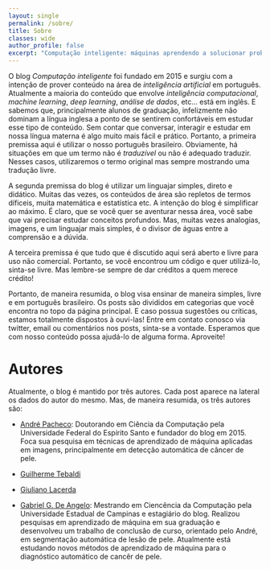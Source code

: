 ```yaml
---
layout: single
permalink: /sobre/
title: Sobre
classes: wide
author_profile: false
excerpt: "Computação inteligente: máquinas aprendendo a solucionar problemas complexos Conceitos, aplicações e desenvolvimento"
---
```



O blog *Computação inteligente* foi fundado em 2015 e surgiu com a intenção de prover conteúdo na área de *inteligência artificial* em português. Atualmente a maioria do conteúdo que envolve *inteligência computacional*, *machine learning*, *deep learning*, *análise de dados*, etc... está em inglês. E sabemos que, principalmente alunos de graduação, infelizmente não dominam a língua inglesa a ponto de se sentirem confortáveis em estudar esse tipo de conteúdo. Sem contar que conversar, interagir e estudar em nossa língua materna é algo muito mais fácil e prático. Portanto, a primeira premissa aqui é utilizar o nosso português brasileiro. Obviamente, há situações em que um termo não é *traduzível* ou não é adequado traduzir. Nesses casos, utilizaremos o termo original mas sempre mostrando uma tradução livre.

A segunda premissa do blog é utilizar um linguajar simples, direto e didático. Muitas das vezes, os conteúdos de área são repletos de termos díficeis, muita matemática e estatística etc. A intenção do blog é simplificar ao máximo. É claro, que se você quer se aventurar nessa área, você sabe que vai precisar estudar conceitos profundos. Mas, muitas vezes analogias, imagens, e um linguajar mais simples, é o divisor de águas entre a comprensão e a dúvida.

A terceira premissa é que tudo que é discutido aqui será aberto e livre para uso não comercial. Portanto, se você encontrou um código e quer utilizá-lo, sinta-se livre. Mas lembre-se sempre de dar créditos a quem merece crédito!

Portanto, de maneira resumida, o blog visa ensinar de maneira simples, livre e em português brasileiro. Os posts são divididos em categorias que você encontra no topo da página principal. E caso possua sugestões ou críticas, estamos totalmente dispostos à ouvi-las! Entre em contato conosco via twitter, email ou comentários nos posts, sinta-se a vontade. Esperamos que com nosso conteúdo possa ajudá-lo de alguma forma. Aproveite!

# Autores

Atualmente, o blog é mantido por três autores. Cada post aparece na lateral os dados do autor do mesmo. Mas, de maneira resumida, os três autores são:

* [André Pacheco](http://pachecoandre.com.br):
  Doutorando em Ciência da Computação pela Universidade Federal do Espírito Santo e fundador do blog em 2015. Foca sua pesquisa em técnicas de aprendizado de máquina aplicadas em imagens, principalmente em detecção automática de câncer de pele.

* [Guilherme Tebaldi](site)
  
* [Giuliano Lacerda](site)

* [Gabriel G. De Angelo](site):
  Mestrando em Ciencência da Computação pela Universidade Estadual de Campinas e estagiário do blog. Realizou pesquisas em aprendizado de máquina em sua graduação e desenvolveu um trabalho de conclusão de curso, orientado pelo André, em segmentação automática de lesão de pele. Atualmente está estudando novos métodos de aprendizado de máquina para o diagnóstico automático de cancêr de pele.